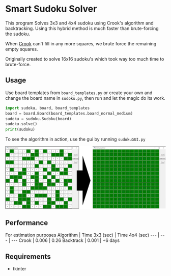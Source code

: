 # Smart Sudoku Solver
This program Solves 3x3 and 4x4 sudoku using Crook's algorithm and backtracking. 
Using this hybrid method is much faster than brute-forcing the sudoku.

When [Crook](http://www.ams.org/notices/200904/rtx090400460p.pdf) can't fill in any more squares, we brute force the remaining empty squares.

Originally created to solve 16x16 sudoku's which took way too much time to brute-force.

## Usage
Use board templates from `board_templates.py` or create your own and
change the board name in `sudoku.py`, then run and let the magic do its work.
```python
import sudoku, board, board_templates
board = board.Board(board_templates.board_normal_medium)
sudoku = sudoku.Sudoku(board)
sudoku.solve()
print(sudoku)
```
To see the algorithm in action, use the gui by running `sudokuGUI.py`

![Example](./example.jpeg)

## Performance
For estimation purposes
Algorithm | Time 3x3 (sec) | Time 4x4 (sec)
--- | --- | ---
Crook | 0.006 | 0.26
Backtrack | 0.001 | +6 days

## Requirements
- tkinter

